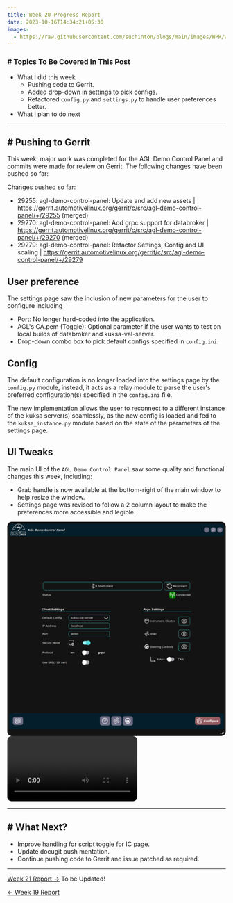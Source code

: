 ```yaml
---
title: Week 20 Progress Report
date: 2023-10-16T14:34:21+05:30
images:
  - https://raw.githubusercontent.com/suchinton/blogs/main/images/WPR/Week20/GSOC Report IMG.png
---
```

### # Topics To Be Covered In This Post
- What I did this week
	- Pushing code to Gerrit.
	- Added drop-down in settings to pick configs.
	- Refactored `config.py` and `settings.py` to handle user preferences better.
- What I plan to do next 

---

## # Pushing to Gerrit

This week, major work was completed for the AGL Demo Control Panel and commits were made for review on Gerrit. The following changes have been pushed so far:

Changes pushed so far:
- 29255: agl-demo-control-panel: Update and add new assets | https://gerrit.automotivelinux.org/gerrit/c/src/agl-demo-control-panel/+/29255 (merged)
- 29270: agl-demo-control-panel: Add grpc support for databroker | https://gerrit.automotivelinux.org/gerrit/c/src/agl-demo-control-panel/+/29270 (merged)
- 29279: agl-demo-control-panel: Refactor Settings, Config and UI scaling | https://gerrit.automotivelinux.org/gerrit/c/src/agl-demo-control-panel/+/29279

## User preference

The settings page saw the inclusion of new parameters for the user to configure including
- Port: No longer hard-coded into the application.
- AGL's CA.pem (Toggle): Optional parameter if the user wants to test on local builds of databroker and kuksa-val-server.
- Drop-down combo box to pick default configs specified in `config.ini`.
## Config

The default configuration is no longer loaded into the settings page by the `config.py` module, instead, it acts as a relay module to parse the user's preferred configuration(s) specified in the `config.ini` file. 

The new implementation allows the user to reconnect to a different instance of the kuksa server(s) seamlessly, as the new config is loaded and fed to the `kuksa_instance.py` module based on the state of the parameters of the settings page. 
## UI Tweaks

The main UI of the `AGL Demo Control Panel` saw some quality and functional changes this week, including:
- Grab handle is now available at the bottom-right of the main window to help resize the window.
- Settings page was revised to follow a 2 column layout to make the preferences more accessible and legible.

<div style="display: flex; flex-direction: column; align-items: center;">
	<img src="https://raw.githubusercontent.com/suchinton/blogs/main/images/WPR/Week20/IMG1.png"height="auto" width="100%" style="border-radius: 10px;">
</div>

<video src="https://raw.githubusercontent.com/suchinton/blogs/main/images/WPR/Week20/VID1.mp4" controls="controls" style="max-width: auto; border-radius: 10px">
</video>

---

## # What Next?

- Improve handling for script toggle for IC page.
- Update docugit push mentation.
- Continue pushing code to Gerrit and issue patched as required.

---

[Week 21 Report →]() To be Updated!

[← Week 19 Report](/articles/week-19)